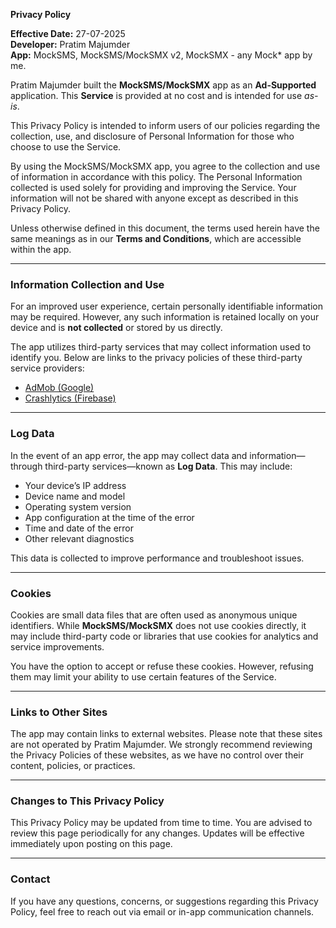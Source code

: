 **Privacy Policy**

**Effective Date:** 27-07-2025  
**Developer:** Pratim Majumder  
**App:** MockSMS, MockSMS/MockSMX v2, MockSMX - any Mock* app by me.  

Pratim Majumder built the **MockSMS/MockSMX** app as an **Ad-Supported** application. This **Service** is provided at no cost and is intended for use *as-is*.

This Privacy Policy is intended to inform users of our policies regarding the collection, use, and disclosure of Personal Information for those who choose to use the Service.

By using the MockSMS/MockSMX app, you agree to the collection and use of information in accordance with this policy. The Personal Information collected is used solely for providing and improving the Service. Your information will not be shared with anyone except as described in this Privacy Policy.

Unless otherwise defined in this document, the terms used herein have the same meanings as in our **Terms and Conditions**, which are accessible within the app.

---

### Information Collection and Use

For an improved user experience, certain personally identifiable information may be required. However, any such information is retained locally on your device and is **not collected** or stored by us directly.

The app utilizes third-party services that may collect information used to identify you. Below are links to the privacy policies of these third-party service providers:

* [AdMob (Google)](https://support.google.com/admob/answer/6128543?hl=en)
* [Crashlytics (Firebase)](https://firebase.google.com/terms/crashlytics)

---

### Log Data

In the event of an app error, the app may collect data and information—through third-party services—known as **Log Data**. This may include:

* Your device’s IP address
* Device name and model
* Operating system version
* App configuration at the time of the error
* Time and date of the error
* Other relevant diagnostics

This data is collected to improve performance and troubleshoot issues.

---

### Cookies

Cookies are small data files that are often used as anonymous unique identifiers. While **MockSMS/MockSMX** does not use cookies directly, it may include third-party code or libraries that use cookies for analytics and service improvements.

You have the option to accept or refuse these cookies. However, refusing them may limit your ability to use certain features of the Service.

---

### Links to Other Sites

The app may contain links to external websites. Please note that these sites are not operated by Pratim Majumder. We strongly recommend reviewing the Privacy Policies of these websites, as we have no control over their content, policies, or practices.

---

### Changes to This Privacy Policy

This Privacy Policy may be updated from time to time. You are advised to review this page periodically for any changes. Updates will be effective immediately upon posting on this page.

---

### Contact

If you have any questions, concerns, or suggestions regarding this Privacy Policy, feel free to reach out via email or in-app communication channels.
